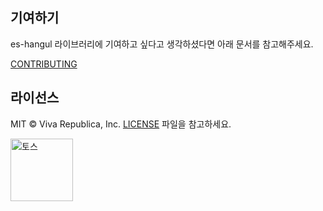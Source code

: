 ## 기여하기

es-hangul 라이브러리에 기여하고 싶다고 생각하셨다면 아래 문서를 참고해주세요.

[CONTRIBUTING](./.github/CONTRIBUTING.md)

## 라이선스

MIT © Viva Republica, Inc. [LICENSE](./LICENSE) 파일을 참고하세요.

<a title="토스" href="https://toss.im">
  <picture>
    <source media="(prefers-color-scheme: dark)" srcset="https://static.toss.im/logos/png/4x/logo-toss-reverse.png">
    <img alt="토스" src="https://static.toss.im/logos/png/4x/logo-toss.png" width="100">
  </picture>
</a>
